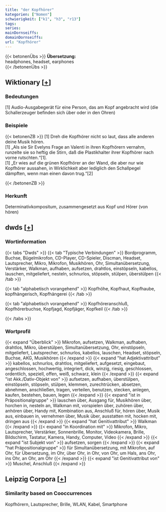 ```yaml
---
title: "der Kopfhörer"
kategorien: ["Nomen"]
schwierigkeit: ["k1", "h3", "r13"]
tags:
series:
mainDornseiffs:
domainDornseiffs:
url: "Kopfhörer"
---
```


{{< betonenÜbs >}}
**Übersetzung:**  
headphones, headset, earphones  
{{< /betonenÜbs >}}

## Wiktionary [[+](https://de.wiktionary.org/wiki/Kopfhörer)]

### Bedeutungen
[1] Audio-Ausgabegerät für eine Person, das am Kopf angebracht wird (die Schallerzeuger befinden sich über oder in den Ohren)  

### Beispiele
{{< betonenZB >}}
[1] Dreh die Kopfhörer nicht so laut, dass alle anderen deine Musik hören.  
[1] „Als sie Sir Evelyns Frage an Valenti in ihren Kopfhörern vernahm, runzelte sie so heftig die Stirn, daß die Plastikhalter ihrer Kopfhörer nach vorne rutschten.“[1].  
[1] „Er wies auf die grünen Kopfhörer an der Wand, die aber nur wie Kopfhörer aussahen, in Wirklichkeit aber lediglich den Schallpegel dämpften, wenn man einen davon trug.“[2]  

{{< /betonenZB >}}
### Herkunft
Determinativkompositum, zusammengesetzt aus Kopf und Hörer (von hören)  



## dwds [[+](https://www.dwds.de/wb/Kopfhörer)]

### Wortinformation
{{< tabs "Dwds" >}}
{{< tab "Typische Verbindungen" >}}
Bordprogramm, Buchse, Bügelmikrofon, CD-Player, CD-Spieler, Discman, Headset, Lautsprecher, Mikro, Mikrofon, Musikhören, Ohr, Simultanübersetzung, Verstärker, Walkman, aufhaben, aufsetzen, drahtlos, einstöpseln, kabellos, lauschen, mitgeliefert, nesteln, schnurlos, stöpseln, stülpen, überstülpen
{{< /tab >}}

{{< tab "alphabetisch vorangehend" >}}
Kopfhöhe, Kopfhaut, Kopfhaube, kopfhängerisch, Kopfhängerei
{{< /tab >}}

{{< tab "alphabetisch vorangehend" >}}
Kopfhöreranschluß, Kopfhörerbuchse, Kopfjagd, Kopfjäger, Kopfkeil
{{< /tab >}}

{{< /tabs >}}

### Wortprofil
{{< expand "Überblick" >}} Mikrofon, aufsetzen, Walkman, aufhaben, drahtlos, Mikro, überstülpen, Simultanübersetzung, Ohr, einstöpseln, mitgeliefert, Lautsprecher, schnurlos, kabellos, lauschen, Headset, stöpseln, Buchse, AKG, Musikhören {{< /expand >}}
{{< expand "hat Adjektivattribut" >}} kabellos, schnurlos, drahtlos, mitgeliefert, aufgesetzt, eingebaut, angeschlossen, hochwertig, integriert, dick, winzig, riesig, geschlossen, ordentlich, speziell, offen, weiß, schwarz, klein {{< /expand >}}
{{< expand "ist Akk./Dativ-Objekt von" >}} aufsetzen, aufhaben, überstülpen, einstöpseln, stöpseln, stülpen, klemmen, zurechtrücken, absetzen, abnehmen, anschließen, tragen, verteilen, benutzen, stecken, anlegen, kaufen, bestehen, bauen, legen {{< /expand >}}
{{< expand "ist in Präpositionalgruppe" >}} lauschen über, Ausgang für, Musikhören über, horchen in, nesteln an, Walkman mit, vorspielen über, zuhören über, anhören über, Handy mit, Kombination aus, Anschluß für, hören über, Musik aus, einbauen in, vernehmen über, Musik über, ausstatten mit, hocken mit, dringen aus {{< /expand >}}
{{< expand "hat Genitivattribut" >}} Walkman {{< /expand >}}
{{< expand "in Koordination mit" >}} Mikrofon, Mikro, Lautsprecher, Verstärker, Sonnenbrille, Monitor, Videokamera, Brille, Bildschirm, Tastatur, Kamera, Handy, Computer, Video {{< /expand >}}
{{< expand "ist Subjekt von" >}} aufsetzen, sorgen {{< /expand >}}
{{< expand "hat Präpositionalgruppe" >}} für Simultanübersetzung, mit Mikrofon, auf Ohr, für Übersetzung, im Ohr, über Ohr, in Ohr, von Ohr, um Hals, ans Ohr, ins Ohr, an Ohr, am Ohr {{< /expand >}}
{{< expand "ist Genitivattribut von" >}} Muschel, Anschluß {{< /expand >}}

## Leipzig Corpora [[+](https://corpora.uni-leipzig.de/en/res?word=Kopfhörer&corpusId=deu_newscrawl-public_2018)]


### Similarity based on Cooccurrences
Kopfhörern, Lautsprecher, Brille, WLAN, Kabel, Smartphone

